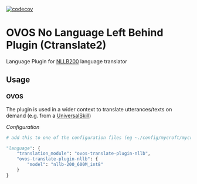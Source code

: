 [![codecov](https://codecov.io/github/OpenVoiceOS/ovos-translate-plugin-nllb/branch/dev/graph/badge.svg?token=TOViE9yLEg)](https://codecov.io/github/OpenVoiceOS/ovos-translate-plugin-nllb)

# OVOS No Language Left Behind Plugin (Ctranslate2)

Language Plugin for [NLLB200](https://ai.facebook.com/research/no-language-left-behind/) language translator


## Usage

### OVOS

The plugin is used in a wider context to translate utterances/texts on demand (e.g. from a [UniversalSkill]())

_Configuration_
```python
# add this to one of the configuration files (eg ~./config/mycroft/mycroft.conf)

"language": {
    "translation_module": "ovos-translate-plugin-nllb",
    "ovos-translate-plugin-nllb": {
        "model": "nllb-200_600M_int8"
    }
}

```